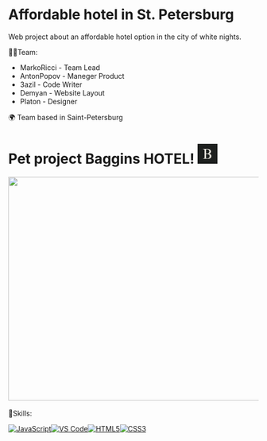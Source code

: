 # Affordable hotel in St. Petersburg
Web project about an affordable hotel option in the city of white nights.

🙋‍♂️Team:

- MarkoRicci - Team Lead
- AntonPopov - Maneger Product
- 3azil - Code Writer
- Demyan - Website Layout
- Platon - Designer
  
🌍  Team based in Saint-Petersburg

<h1>
      Pet project Baggins HOTEL!
    <img src="https://github.com/Markoricci/Affordable-hotel-in-St.-Petersburg/blob/images/logoBag.jpg?raw=true"  width="40" height="40"/>
  </h1>
  
 <div>
    <img src="https://avatars.mds.yandex.net/get-altay/10700016/2a0000018a323abeb8adac3f41fe1bafd343/XXXL" width="800" height="450"/>
  </div>

💯Skills: <p align="left">
<a href="https://developer.mozilla.org/en-US/docs/Web/JavaScript" target="_blank" rel="noreferrer"><img src="https://raw.githubusercontent.com/danielcranney/readme-generator/main/public/icons/skills/javascript-colored.svg" width="36" height="36" alt="JavaScript" /></a><a href="https://code.visualstudio.com/" target="_blank" rel="noreferrer"><img src="https://raw.githubusercontent.com/danielcranney/readme-generator/main/public/icons/skills/visualstudiocode.svg" width="36" height="36" alt="VS Code" /></a><a href="https://developer.mozilla.org/en-US/docs/Glossary/HTML5" target="_blank" rel="noreferrer"><img src="https://raw.githubusercontent.com/danielcranney/readme-generator/main/public/icons/skills/html5-colored.svg" width="36" height="36" alt="HTML5" /></a><a href="https://www.w3.org/TR/CSS/#css" target="_blank" rel="noreferrer"><img src="https://raw.githubusercontent.com/danielcranney/readme-generator/main/public/icons/skills/css3-colored.svg" width="36" height="36" alt="CSS3" />
                    </p>
                    
